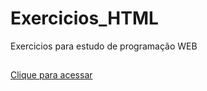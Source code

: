# Exercicios_HTML
 Exercicios para estudo de programação WEB

##

[Clique para acessar](https://winterdp.github.io/Exercicios_Programacao_Web/index.html)

